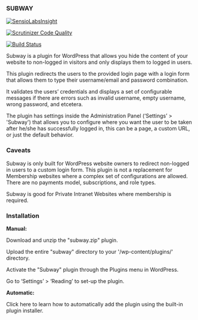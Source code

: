 <h3><strong>SUBWAY</strong></h3>

[![SensioLabsInsight](https://insight.sensiolabs.com/projects/e85826fc-c1cb-47f1-9448-2a04b7b00eb1/big.png)](https://insight.sensiolabs.com/projects/e85826fc-c1cb-47f1-9448-2a04b7b00eb1)

[![Scrutinizer Code Quality](https://scrutinizer-ci.com/g/codehaiku/subway-2.0/badges/quality-score.png?b=master)](https://scrutinizer-ci.com/g/codehaiku/subway-2.0/?branch=master)

[![Build Status](https://scrutinizer-ci.com/g/codehaiku/subway-2.0/badges/build.png?b=master)](https://scrutinizer-ci.com/g/codehaiku/subway-2.0/build-status/master)

Subway is a plugin for WordPress that allows you hide the content of your website to non-logged in visitors and only displays them to logged in users. 

This plugin redirects the users to the provided login page with a login form that allows them to type their username/email and password combination. 

It validates the users’ credentials and displays a set of configurable messages if there are errors such as invalid username, empty username, wrong password, and etcetera.

The plugin has settings inside the Administration Panel (‘Settings’ > 'Subway') that allows you to configure where you want the user to be taken after he/she has successfully logged in, this can be a page, a custom URL, or just the default behavior.

<h3><strong>Caveats</strong></h3>

Subway is only built for WordPress website owners to redirect non-logged in users to a custom login form. This plugin is not a replacement for Membership websites where a complex set of configurations are allowed. There are no payments model, subscriptions, and role types.

Subway is good for Private Intranet Websites where membership is required.

<h3><strong>Installation</strong></h3>

<strong>Manual:</strong>

Download and unzip the "subway.zip" plugin.

Upload the entire "subway" directory to your '/wp-content/plugins/' directory.

Activate the "Subway" plugin through the Plugins menu in WordPress.

Go to ‘Settings’ > ‘Reading’ to set-up the plugin.


<strong>Automatic:</strong>

Click here to learn how to automatically add the plugin using the built-in plugin installer.
